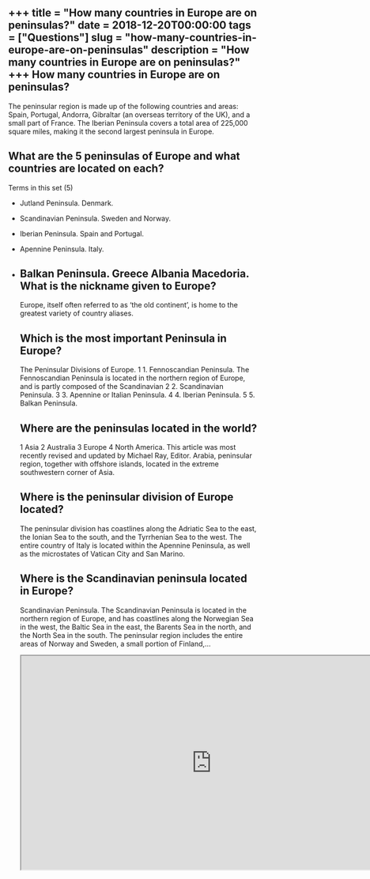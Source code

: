 +++
title = "How many countries in Europe are on peninsulas?"
date = 2018-12-20T00:00:00
tags = ["Questions"]
slug = "how-many-countries-in-europe-are-on-peninsulas"
description = "How many countries in Europe are on peninsulas?"
+++
How many countries in Europe are on peninsulas?
-----------------------------------------------

The peninsular region is made up of the following countries and areas: Spain, Portugal, Andorra, Gibraltar (an overseas territory of the UK), and a small part of France. The Iberian Peninsula covers a total area of 225,000 square miles, making it the second largest peninsula in Europe.

What are the 5 peninsulas of Europe and what countries are located on each?
---------------------------------------------------------------------------

Terms in this set (5)

- Jutland Peninsula. Denmark.
- Scandinavian Peninsula. Sweden and Norway.
- Iberian Peninsula. Spain and Portugal.
- Apennine Peninsula. Italy.
- Balkan Peninsula. Greece Albania Macedoria. What is the nickname given to Europe?
    -------------------------------------
    
    Europe, itself often referred to as ‘the old continent’, is home to the greatest variety of country aliases.
    
    Which is the most important Peninsula in Europe?
    ------------------------------------------------
    
    The Peninsular Divisions of Europe. 1 1. Fennoscandian Peninsula. The Fennoscandian Peninsula is located in the northern region of Europe, and is partly composed of the Scandinavian 2 2. Scandinavian Peninsula. 3 3. Apennine or Italian Peninsula. 4 4. Iberian Peninsula. 5 5. Balkan Peninsula.
    
    Where are the peninsulas located in the world?
    ----------------------------------------------
    
    1 Asia 2 Australia 3 Europe 4 North America. This article was most recently revised and updated by Michael Ray, Editor. Arabia, peninsular region, together with offshore islands, located in the extreme southwestern corner of Asia.
    
    Where is the peninsular division of Europe located?
    ---------------------------------------------------
    
    The peninsular division has coastlines along the Adriatic Sea to the east, the Ionian Sea to the south, and the Tyrrhenian Sea to the west. The entire country of Italy is located within the Apennine Peninsula, as well as the microstates of Vatican City and San Marino.
    
    Where is the Scandinavian peninsula located in Europe?
    ------------------------------------------------------
    
    Scandinavian Peninsula. The Scandinavian Peninsula is located in the northern region of Europe, and has coastlines along the Norwegian Sea in the west, the Baltic Sea in the east, the Barents Sea in the north, and the North Sea in the south. The peninsular region includes the entire areas of Norway and Sweden, a small portion of Finland,…
    
    <iframe allow="accelerometer; autoplay; clipboard-write; encrypted-media; gyroscope; picture-in-picture" allowfullscreen="" class="__youtube_prefs__  epyt-is-override  no-lazyload" data-no-lazy="1" data-origheight="433" data-origwidth="770" data-skipgform_ajax_framebjll="" height="433" id="_ytid_97946" loading="lazy" src="https://www.youtube.com/embed/VvvawbIrl64?enablejsapi=1&autoplay=0&cc_load_policy=0&cc_lang_pref=&iv_load_policy=1&loop=0&modestbranding=0&rel=1&fs=1&playsinline=0&autohide=2&theme=dark&color=red&controls=1&" title="YouTube player" width="770"></iframe>